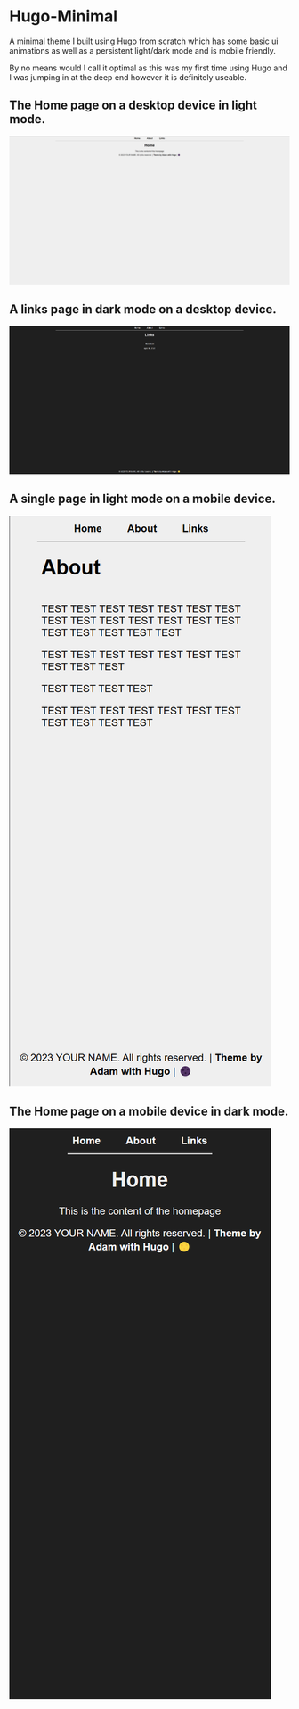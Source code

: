 # Hugo-Minimal
A minimal theme I built using Hugo from scratch which has some basic ui animations as well as a persistent light/dark mode and is mobile friendly.

By no means would I call it optimal as this was my first time using Hugo and I was jumping in at the deep end however it is definitely useable.

## The Home page on a desktop device in light mode.
![alt text](https://github.com/adamrowland02/Hugo-Minimal/blob/main/images/homeimage.png?raw=true)


## A links page in dark mode on a desktop device.
![alt text](https://github.com/adamrowland02/Hugo-Minimal/blob/main/images/linksdark.png?raw=true)


## A single page in light mode on a mobile device.
![alt text](https://github.com/adamrowland02/Hugo-Minimal/blob/main/images/mobileabout.png?raw=true)


## The Home page on a mobile device in dark mode.
![alt text](https://github.com/adamrowland02/Hugo-Minimal/blob/main/images/mobilehomedark.png?raw=true)
